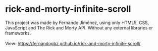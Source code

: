 # rick-and-morty-infinite-scroll
This project was made by Fernando Jiménez, using only HTML5, CSS, JavaScript and The Rick and Morty API. Without any external libraries or frameworks.
<br>
<br>
View: https://fernandogbz.github.io/rick-and-morty-infinite-scroll/
